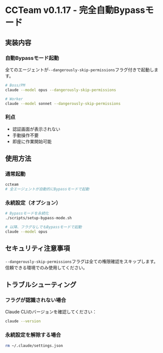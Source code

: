 # CCTeam v0.1.17 - 完全自動Bypassモード

## 実装内容

### 自動Bypassモード起動
全てのエージェントが`--dangerously-skip-permissions`フラグ付きで起動します。

```bash
# Boss/PM
claude --model opus --dangerously-skip-permissions

# Worker
claude --model sonnet --dangerously-skip-permissions
```

### 利点
- 認証画面が表示されない
- 手動操作不要
- 即座に作業開始可能

## 使用方法

### 通常起動
```bash
ccteam
# 全エージェントが自動的にBypassモードで起動
```

### 永続設定（オプション）
```bash
# Bypassモードを永続化
./scripts/setup-bypass-mode.sh

# 以降、フラグなしでもBypassモードで起動
claude --model opus
```

## セキュリティ注意事項

`--dangerously-skip-permissions`フラグは全ての権限確認をスキップします。
信頼できる環境でのみ使用してください。

## トラブルシューティング

### フラグが認識されない場合
Claude CLIのバージョンを確認してください：
```bash
claude --version
```

### 永続設定を解除する場合
```bash
rm ~/.claude/settings.json
```